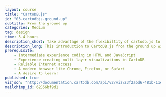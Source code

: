 ```yaml
---
layout: course
title: "CartoDB.js"
id: "03-cartodbjs-ground-up"
subtitle: From the ground up
categories: Medium
tag: design
time: 3-4 hours
description_short: Take advantage of the flexibiltity of cartodb.js to create custom webpages.
description_long: This introduction to CartoDB.js from the ground up will take you through the common uses of the library. You'll start out by pulling your maps from CartoDB with only a few lines of code. Later you'll customize your maps with JavaScript, interact with the data, add custom SQL queries, integrate other features, and much more.
prerequisite:
    - Intermediate experience coding in HTML and JavaScript
    - Experience creating multi-layer visualizations in CartoDB
    - Reliable Internet access
    - A modern browser like Chrome, Firefox, or Safari
    - A desire to learn!
published: true
vizjson: "http://documentation.cartodb.com/api/v2/viz/23f2abd6-481b-11e4-8fb1-0e4fddd5de28/viz.json"
mailchimp_id: 62856bf9d1
---
```

